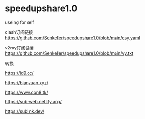 # speedupshare1.0
useing for self


clash订阅链接
https://github.com/Senkeller/speedupshare1.0/blob/main/csy.yaml

v2ray订阅链接
https://github.com/Senkeller/speedupshare1.0/blob/main/vy.txt



转换

https://id9.cc/

https://bianyuan.xyz/

https://www.con8.tk/

https://sub-web.netlify.app/

https://sublink.dev/
